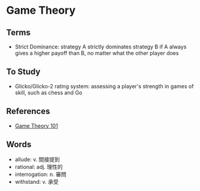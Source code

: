 # Game Theory

## Terms

- Strict Dominance: strategy A strictly dominates strategy B if A always gives a higher payoff than B, no matter what the other player does



## To Study

- Glicko/Glicko-2 rating system: assessing a player's strength in games of skill, such as chess and Go

## References

- [Game Theory 101](https://gametheory101.com/courses/game-theory-101/)

## Words

- allude: v. 間接提到
- rational: adj. 理性的
- interrogation: n. 審問
- withstand: v. 承受